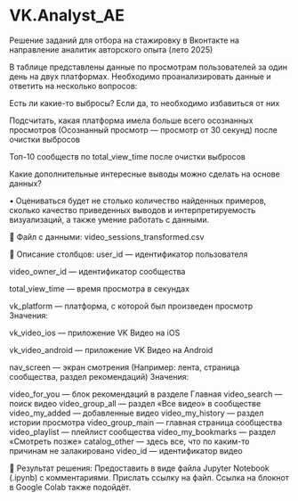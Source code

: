 # VK.Analyst_AE
Решение заданий для отбора на стажировку в Вконтакте на направление аналитик авторского опыта (лето 2025)

В таблице представлены данные по просмотрам пользователей за один день на двух платформах.
Необходимо проанализировать данные и ответить на несколько вопросов:

Есть ли какие-то выбросы? Если да, то необходимо избавиться от них

Подсчитать, какая платформа имела больше всего осознанных просмотров
(Осознанный просмотр — просмотр от 30 секунд) после очистки выбросов

Топ-10 сообществ по total_view_time после очистки выбросов

Какие дополнительные интересные выводы можно сделать на основе данных?

• Оцениваться будет не столько количество найденных примеров, сколько качество приведенных выводов и интерпретируемость визуализаций, а также умение работать с данными.

📁 Файл с данными:
video_sessions_transformed.csv

📄 Описание столбцов:
user_id — идентификатор пользователя

video_owner_id — идентификатор сообщества

total_view_time — время просмотра в секундах

vk_platform — платформа, с которой был произведен просмотр
Значения:

vk_video_ios — приложение VK Видео на iOS

vk_video_android — приложение VK Видео на Android

nav_screen — экран смотрения (Например: лента, страница сообщества, раздел рекомендаций)
Значения:

video_for_you — блок рекомендаций в разделе Главная
video_search — поиск видео
video_group_all — раздел «Все видео» в сообществе
video_my_added — добавленные видео
video_my_history — раздел истории просмотра
video_group_main — главная страница сообщества
video_playlist — плейлист сообщества
video_my_bookmarks — раздел «Смотреть позже»
catalog_other — здесь все, что по каким-то причинам не залакировано
video_id — идентификатор видео

📌 Результат решения:
Предоставить в виде файла Jupyter Notebook (.ipynb) с комментариями.
Прислать ссылку на файл. Ссылка на блокнот в Google Colab также подойдёт.
